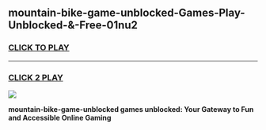 
## mountain-bike-game-unblocked-Games-Play-Unblocked-&-Free-01nu2
<h3>
<a href="https://premium76.site?title=mountain-bike-game-unblocked&ref=24A">CLICK TO PLAY</a></h3>
<hr>

<h3>
<a href="https://premium76.site?title=mountain-bike-game-unblocked&ref=24A">CLICK 2 PLAY</a>
  
</h3>

<a href="https://premium76.site?title=mountain-bike-game-unblocked&ref=24A"><img src="https://clearcache.store/games.png"></a>


**mountain-bike-game-unblocked games unblocked: Your Gateway to Fun and Accessible Online Gaming**
